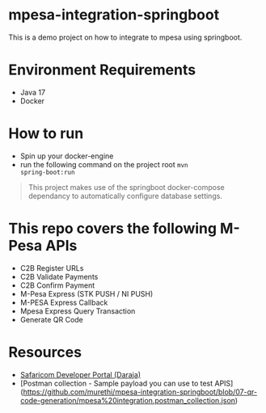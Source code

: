 # mpesa-integration-springboot
This is a demo project on how to integrate to mpesa using springboot. 

# Environment Requirements
* Java 17
* Docker

# How to run
* Spin up your docker-engine
* run the following command on the project root <code>mvn spring-boot:run</code>

> This project makes use of the springboot docker-compose dependancy to automatically configure database settings.

# This repo covers the following M-Pesa APIs
* C2B Register URLs
* C2B Validate Payments
* C2B Confirm Payment
* M-Pesa Express (STK PUSH / NI PUSH)
* M-PESA Express Callback
* Mpesa Express Query Transaction
* Generate QR Code

  
# Resources
* [Safaricom Developer Portal (Daraja)](https://developer.safaricom.co.ke/Documentation)
* [Postman collection - Sample payload you can use to test APIS] (https://github.com/murethi/mpesa-integration-springboot/blob/07-qr-code-generation/mpesa%20integration.postman_collection.json)
